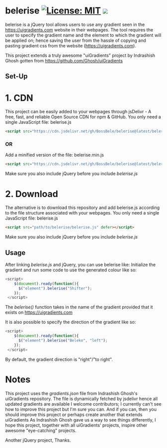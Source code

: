 # belerise [![License: MIT](https://img.shields.io/badge/License-MIT-yellow.svg)](https://opensource.org/licenses/MIT) [![](https://data.jsdelivr.com/v1/package/gh/BossBelle/belerise/badge)](https://www.jsdelivr.com/package/gh/BossBelle/belerise)
belerise is a jQuery tool allows users to use any gradient seen in the https://uigradients.com website in their webpages. The tool requires the user to specify the gradient name and the element to which the gradient will be applied on; hence saving the user from the hassle of copying and pasting gradient css from the website (https://uigradients.com).

This project extends a truly awesome "uiGradients" project by Indrashish Ghosh gotten from https://github.com/Ghosh/uiGradients

## Set-Up
# 1. CDN
This project can be easily added to your webpages through jsDelivr - A free, fast, and reliable Open Source CDN for npm & GitHub.
You only need a single JavaScript file: belerise.js
```html 
<script src="https://cdn.jsdelivr.net/gh/BossBele/belerise@latest/belerise.js" defer></script>
```
### OR
Add a minified version of the file: belerise.min.js
```html 
<script src="https://cdn.jsdelivr.net/gh/BossBele/belerise@latest/belerise.min.js" defer></script>
```
Make sure you also include jQuery before you include *belerise.js*

# 2. Download
The alternative is to download this repository and add belerise.js according to the file structure associated with your webpages.
You only need a single JavaScript file: belerise.js
```html 
<script src="path/to/belerise/belerise.js" defer></script>
```
Make sure you also include jQuery before you include *belerise.js*

## Usage
After linking *belerise.js* and jQuery, you can use belerise like:
Initialize the gradient and run some code to use the generated colour like so:

```javascript
<script>
    $(document).ready(function(){
      $("element").belerise("Shifter");
    });
 </script>
```

The *belerise()* function takes in the name of the gradient provided that it exists on https://uigradients.com

It is also possible to specify the direction of the gradient like so:

```javascript
<script>
    $(document).ready(function(){
      $("element").belerise("Beleko", "left");
    });
 </script>
```

By default, the gradient direction is "right"/"to right".

# Notes
This project uses the *gradients.json* file from Indrashish Ghosh's uiGradients repository. The file is dynamically fetched by jsdelivr hence all updated gradients are available
I welcome contributors; I currently can't see how to improve this project but I'm sure you can. And if you can, then you should improve this project or perhaps create another that extends uiGradients
As Indrashish Ghosh gave us a way to see things differently, I hope this project, together with all uiGradients' projects, inspire other awesome "eye-catching" projects.

Another jQuery project,
Thanks.
